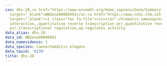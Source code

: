 ```yaml
---
csv: dhs-28,<a href="https://www.ensembl.org/Homo_sapiens/Gene/Summary?db=core;g=WBGene00000991"
  target="_blank">WBGene00000991</a>,<a href="https://www.ncbi.nlm.nih.gov/pubmed/26759377"
  target="_blank"><i class="fas fa-file"></i></a>",chromatin immunoprecipitation assay,direct
  interaction,,quantitative reverse transcription pcr,quantitative reverse transcription
  pcr,transcriptional regulation,up-regulates activity
data_alias: dhs-28
data_id: WBGene00000991
data_numevidence: 1
data_species: Caenorhabditis elegans
data_taxid: '6239'
title: dhs-28
---
```

